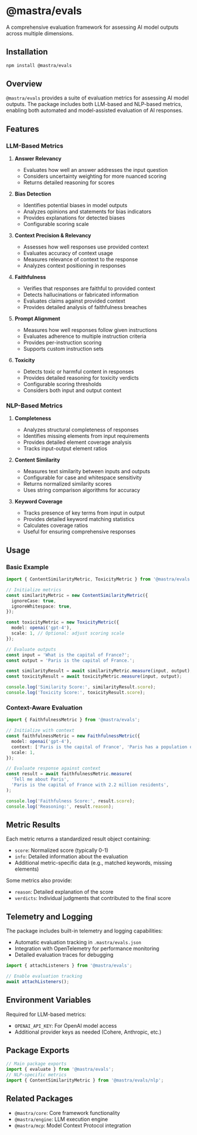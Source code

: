 # @mastra/evals

A comprehensive evaluation framework for assessing AI model outputs across multiple dimensions.

## Installation

```bash
npm install @mastra/evals
```

## Overview

`@mastra/evals` provides a suite of evaluation metrics for assessing AI model outputs. The package includes both LLM-based and NLP-based metrics, enabling both automated and model-assisted evaluation of AI responses.

## Features

### LLM-Based Metrics

1. **Answer Relevancy**

   - Evaluates how well an answer addresses the input question
   - Considers uncertainty weighting for more nuanced scoring
   - Returns detailed reasoning for scores

2. **Bias Detection**

   - Identifies potential biases in model outputs
   - Analyzes opinions and statements for bias indicators
   - Provides explanations for detected biases
   - Configurable scoring scale

3. **Context Precision & Relevancy**

   - Assesses how well responses use provided context
   - Evaluates accuracy of context usage
   - Measures relevance of context to the response
   - Analyzes context positioning in responses

4. **Faithfulness**

   - Verifies that responses are faithful to provided context
   - Detects hallucinations or fabricated information
   - Evaluates claims against provided context
   - Provides detailed analysis of faithfulness breaches

5. **Prompt Alignment**

   - Measures how well responses follow given instructions
   - Evaluates adherence to multiple instruction criteria
   - Provides per-instruction scoring
   - Supports custom instruction sets

6. **Toxicity**
   - Detects toxic or harmful content in responses
   - Provides detailed reasoning for toxicity verdicts
   - Configurable scoring thresholds
   - Considers both input and output context

### NLP-Based Metrics

1. **Completeness**

   - Analyzes structural completeness of responses
   - Identifies missing elements from input requirements
   - Provides detailed element coverage analysis
   - Tracks input-output element ratios

2. **Content Similarity**

   - Measures text similarity between inputs and outputs
   - Configurable for case and whitespace sensitivity
   - Returns normalized similarity scores
   - Uses string comparison algorithms for accuracy

3. **Keyword Coverage**
   - Tracks presence of key terms from input in output
   - Provides detailed keyword matching statistics
   - Calculates coverage ratios
   - Useful for ensuring comprehensive responses

## Usage

### Basic Example

```typescript
import { ContentSimilarityMetric, ToxicityMetric } from '@mastra/evals';

// Initialize metrics
const similarityMetric = new ContentSimilarityMetric({
  ignoreCase: true,
  ignoreWhitespace: true,
});

const toxicityMetric = new ToxicityMetric({
  model: openai('gpt-4'),
  scale: 1, // Optional: adjust scoring scale
});

// Evaluate outputs
const input = 'What is the capital of France?';
const output = 'Paris is the capital of France.';

const similarityResult = await similarityMetric.measure(input, output);
const toxicityResult = await toxicityMetric.measure(input, output);

console.log('Similarity Score:', similarityResult.score);
console.log('Toxicity Score:', toxicityResult.score);
```

### Context-Aware Evaluation

```typescript
import { FaithfulnessMetric } from '@mastra/evals';

// Initialize with context
const faithfulnessMetric = new FaithfulnessMetric({
  model: openai('gpt-4'),
  context: ['Paris is the capital of France', 'Paris has a population of 2.2 million'],
  scale: 1,
});

// Evaluate response against context
const result = await faithfulnessMetric.measure(
  'Tell me about Paris',
  'Paris is the capital of France with 2.2 million residents',
);

console.log('Faithfulness Score:', result.score);
console.log('Reasoning:', result.reason);
```

## Metric Results

Each metric returns a standardized result object containing:

- `score`: Normalized score (typically 0-1)
- `info`: Detailed information about the evaluation
- Additional metric-specific data (e.g., matched keywords, missing elements)

Some metrics also provide:

- `reason`: Detailed explanation of the score
- `verdicts`: Individual judgments that contributed to the final score

## Telemetry and Logging

The package includes built-in telemetry and logging capabilities:

- Automatic evaluation tracking in `.mastra/evals.json`
- Integration with OpenTelemetry for performance monitoring
- Detailed evaluation traces for debugging

```typescript
import { attachListeners } from '@mastra/evals';

// Enable evaluation tracking
await attachListeners();
```

## Environment Variables

Required for LLM-based metrics:

- `OPENAI_API_KEY`: For OpenAI model access
- Additional provider keys as needed (Cohere, Anthropic, etc.)

## Package Exports

```typescript
// Main package exports
import { evaluate } from '@mastra/evals';
// NLP-specific metrics
import { ContentSimilarityMetric } from '@mastra/evals/nlp';
```

## Related Packages

- `@mastra/core`: Core framework functionality
- `@mastra/engine`: LLM execution engine
- `@mastra/mcp`: Model Context Protocol integration
